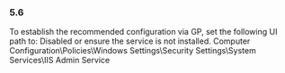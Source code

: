 
### 5.6  
To establish the recommended configuration via GP, set the following UI path to: Disabled 
or ensure the service is not installed. 
Computer Configuration\Policies\Windows Settings\Security Settings\System 
Services\IIS Admin Service 
